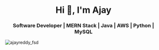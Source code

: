 <h1 align="center">Hi 👋, I'm Ajay</h1>
<h3 align="center">Software Developer | MERN Stack | Java | AWS | Python | MySQL</h3>

<p align="left"> <img src="https://komarev.com/ghpvc/?username=ajayreddy_fsd&label=Profile%20views&color=0e75b6&style=flat" alt="ajayreddy_fsd" /> </p>
